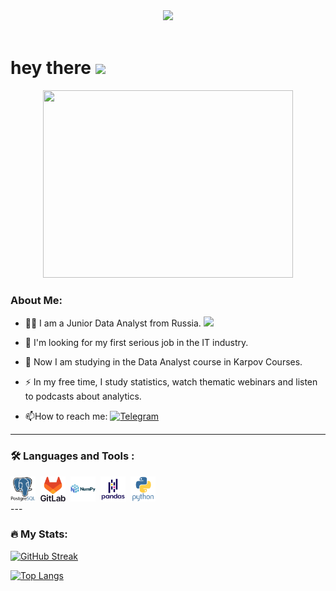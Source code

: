 <div id="header" align="center">
  <img src="https://media.giphy.com/media/eiMn6aBwpkSCffKOG0/giphy.gif" width="100"/>
</div>
<img src="https://komarev.com/ghpvc/?username=frestun&style=flat-square&color=blue" alt=""/>
<h1>
  hey there
  <img src="https://media.giphy.com/media/hvRJCLFzcasrR4ia7z/giphy.gif" width="30px"/>
</h1>
<div align="center">
  <img src="https://media.giphy.com/media/KyEVbCTKDIxo6mesdt/giphy.gif" width="400" height="300"/>
</div>

### About Me:

- :woman_technologist: I am a Junior Data Analyst from Russia. <img src="https://media.giphy.com/media/WUlplcMpOCEmTGBtBW/giphy.gif" width="30">
  
- :telescope: I'm looking for my first serious job in the IT industry.

- :seedling: Now I am studying in the Data Analyst course in Karpov Сourses.

- :zap: In my free time, I study statistics, watch thematic webinars and listen to podcasts about analytics.

- :mailbox:How to reach me: [![Telegram](https://img.shields.io/badge/-telegram-red?color=white&logo=telegram&logoColor=black)](https://t.me/frestun)
---

### :hammer_and_wrench: Languages and Tools :  
<div>
  <img src="https://github.com/devicons/devicon/blob/master/icons/postgresql/postgresql-original-wordmark.svg" title="Postgresql" alt="Postgresql" width="40" height="40"/>&nbsp;
  <img src="https://github.com/devicons/devicon/blob/master/icons/gitlab/gitlab-original-wordmark.svg" title="Gitlab" alt="Gitlab" width="40" height="40"/>&nbsp;
  <img src="https://github.com/devicons/devicon/blob/master/icons/numpy/numpy-original-wordmark.svg" title="Numpy" alt="Numpy" width="40" height="40"/>&nbsp;
  <img src="https://github.com/devicons/devicon/blob/master/icons/pandas/pandas-original-wordmark.svg" title="Pandas" alt="Pandas" width="40" height="40"/>&nbsp;
  <img src="https://github.com/devicons/devicon/blob/master/icons/python/python-original-wordmark.svg" title="Python" alt="Python " width="40" height="40"/>  
</div>
---

### :fire: My Stats:
[![GitHub Streak](http://github-readme-streak-stats.herokuapp.com?user=frestun&theme=dark&hide_border=false&date_format=j%20M%5B%20Y%5D)](https://git.io/streak-stats)  

[![Top Langs](https://github-readme-stats.vercel.app/api/top-langs/?username=frestun&layout=compact&theme=dark)](https://github.com/anuraghazra/github-readme-stats)
